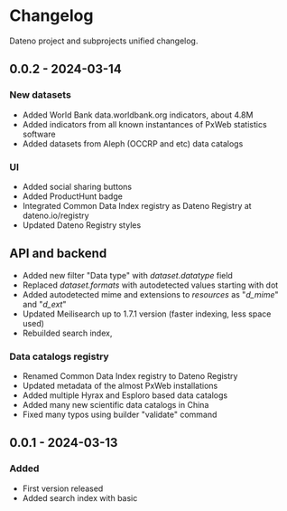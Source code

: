 # Changelog

Dateno project and subprojects unified changelog.

## 0.0.2 - 2024-03-14

### New datasets

* Added World Bank data.worldbank.org indicators, about 4.8M
* Added indicators from all known instantances of PxWeb statistics software
* Added datasets from Aleph (OCCRP and etc) data catalogs

### UI

* Added social sharing buttons
* Added ProductHunt badge
* Integrated Common Data Index registry as Dateno Registry at dateno.io/registry
* Updated Dateno Registry styles

## API and backend 

* Added new filter "Data type" with *dataset.datatype* field
* Replaced *dataset.formats* with autodetected values starting with dot
* Added autodetected mime and extensions to *resources* as "*d_mime*" and "*d_ext*"
* Updated Meilisearch up to 1.7.1 version (faster indexing, less space used) 
* Rebuilded search index,

### Data catalogs registry

* Renamed Common Data Index registry to Dateno Registry
* Updated metadata of the almost PxWeb installations 
* Added multiple Hyrax and Esploro based data catalogs
* Added many new scientific data catalogs in China 
* Fixed many typos using builder "validate" command

## 0.0.1 - 2024-03-13

### Added

* First version released
* Added search index with basic 
